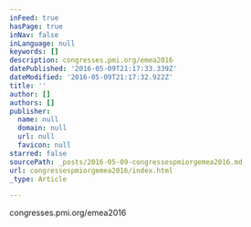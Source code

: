 ```yaml
---
inFeed: true
hasPage: true
inNav: false
inLanguage: null
keywords: []
description: congresses.pmi.org/emea2016
datePublished: '2016-05-09T21:17:33.339Z'
dateModified: '2016-05-09T21:17:32.922Z'
title: ''
author: []
authors: []
publisher:
  name: null
  domain: null
  url: null
  favicon: null
starred: false
sourcePath: _posts/2016-05-09-congressespmiorgemea2016.md
url: congressespmiorgemea2016/index.html
_type: Article

---
```

congresses.pmi.org/emea2016